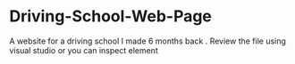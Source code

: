 # Driving-School-Web-Page
A website for a driving school I made 6 months back . Review the file using visual studio or you can inspect element
